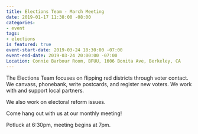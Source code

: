 ```yaml
---
title: Elections Team - March Meeting
date: 2019-01-17 11:38:00 -08:00
categories:
- event
tags:
- elections
is featured: true
event-start-date: 2019-03-24 18:30:00 -07:00
event-end-date: 2019-03-24 20:00:00 -07:00
Location: Connie Barbour Room, BFUU, 1606 Bonita Ave, Berkeley, CA
---
```


The Elections Team focuses on flipping red districts through voter contact. We canvass, phonebank, write postcards, and register new voters. We work with and support local partners.

We also work on electoral reform issues.

Come hang out with us at our monthly meeting!

Potluck at 6:30pm, meeting begins at 7pm.